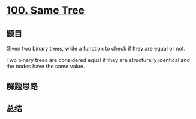 # [100. Same Tree](https://leetcode.com/problems/same-tree/)

## 题目

        
Given two binary trees, write a function to check if they are equal or not.


Two binary trees are considered equal if they are structurally identical and the nodes have the same value.

      

## 解题思路


## 总结


